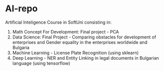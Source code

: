 # AI-repo
 Artificial Inteligence Course in SoftUni consisting in:
 1. Math Concept For Development: Final project - PCA
 2. Data Science: Final Project - Comparing obstacles for development of enterprises and Gender equality in the enterprises worldwide and Bulgaria
 3. Machine Learning - License Plate Recognition (using sklearn)
 4. Deep Learning - NER and Entity Linking in legal documents in Bulgarian language (using tensorflow)
